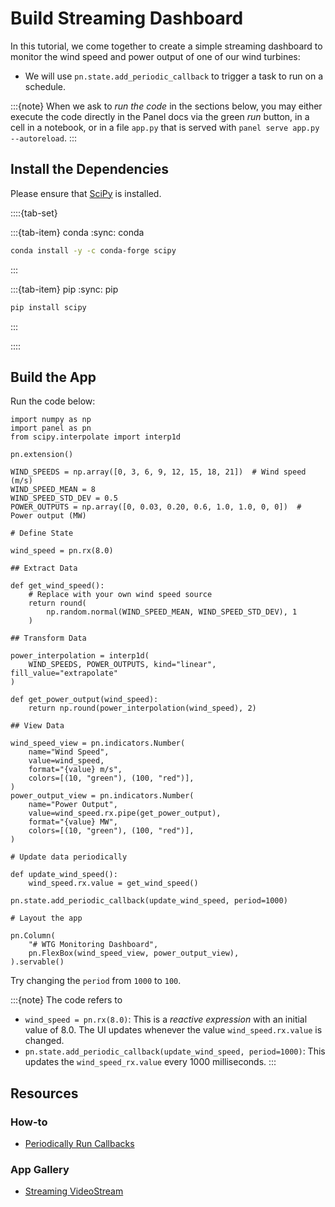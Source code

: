 # Build Streaming Dashboard

In this tutorial, we come together to create a simple streaming dashboard to monitor the wind speed and power output of one of our wind turbines:

- We will use `pn.state.add_periodic_callback` to trigger a task to run on a schedule.

:::{note}
When we ask to *run the code* in the sections below, you may either execute the code directly in the Panel docs via the green *run* button, in a cell in a notebook, or in a file `app.py` that is served with `panel serve app.py --autoreload`.
:::

## Install the Dependencies

Please ensure that [SciPy](https://scipy.org/) is installed.

::::{tab-set}

:::{tab-item} conda
:sync: conda

``` bash
conda install -y -c conda-forge scipy
```

:::

:::{tab-item} pip
:sync: pip

``` bash
pip install scipy
```

:::

::::

## Build the App

Run the code below:

```{pyodide}
import numpy as np
import panel as pn
from scipy.interpolate import interp1d

pn.extension()

WIND_SPEEDS = np.array([0, 3, 6, 9, 12, 15, 18, 21])  # Wind speed (m/s)
WIND_SPEED_MEAN = 8
WIND_SPEED_STD_DEV = 0.5
POWER_OUTPUTS = np.array([0, 0.03, 0.20, 0.6, 1.0, 1.0, 0, 0])  # Power output (MW)

# Define State

wind_speed = pn.rx(8.0)

## Extract Data

def get_wind_speed():
    # Replace with your own wind speed source
    return round(
        np.random.normal(WIND_SPEED_MEAN, WIND_SPEED_STD_DEV), 1
    )

## Transform Data

power_interpolation = interp1d(
    WIND_SPEEDS, POWER_OUTPUTS, kind="linear", fill_value="extrapolate"
)

def get_power_output(wind_speed):
    return np.round(power_interpolation(wind_speed), 2)

## View Data

wind_speed_view = pn.indicators.Number(
    name="Wind Speed",
    value=wind_speed,
    format="{value} m/s",
    colors=[(10, "green"), (100, "red")],
)
power_output_view = pn.indicators.Number(
    name="Power Output",
    value=wind_speed.rx.pipe(get_power_output),
    format="{value} MW",
    colors=[(10, "green"), (100, "red")],
)

# Update data periodically

def update_wind_speed():
    wind_speed.rx.value = get_wind_speed()

pn.state.add_periodic_callback(update_wind_speed, period=1000)

# Layout the app

pn.Column(
    "# WTG Monitoring Dashboard",
    pn.FlexBox(wind_speed_view, power_output_view),
).servable()
```

Try changing the `period` from `1000` to `100`.

:::{note}
The code refers to

- `wind_speed = pn.rx(8.0)`: This is a *reactive expression* with an initial value of 8.0. The UI updates whenever the value `wind_speed.rx.value` is changed.
- `pn.state.add_periodic_callback(update_wind_speed, period=1000)`: This updates the `wind_speed_rx.value` every 1000 milliseconds.
:::

## Resources

### How-to

- [Periodically Run Callbacks](../../how_to/callbacks/periodic.md)

### App Gallery

- [Streaming VideoStream](../../gallery/index.md)
